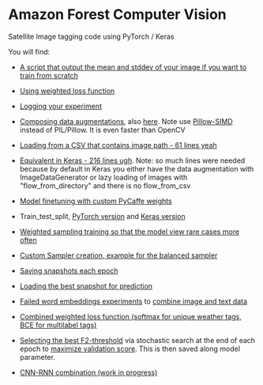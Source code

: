 # Amazon Forest Computer Vision
Satellite Image tagging code using PyTorch / Keras

You will find:
  - [A script that output the mean and stddev of your image if you want to train from scratch](https://github.com/mratsim/Amazon_Forest_Computer_Vision/blob/master/compute-mean-std.py#L28)

  - [Using weighted loss function](https://github.com/mratsim/Amazon_Forest_Computer_Vision/blob/master/main_pytorch.py#L61)

  - [Logging your experiment](https://github.com/mratsim/Amazon_Forest_Computer_Vision/blob/master/main_pytorch.py#L89)

  - [Composing data augmentations](https://github.com/mratsim/Amazon_Forest_Computer_Vision/blob/master/main_pytorch.py#L103), also [here](https://github.com/mratsim/Amazon_Forest_Computer_Vision/blob/master/src/p_data_augmentation.py#L181).
Note use [Pillow-SIMD](https://python-pillow.org/pillow-perf/) instead of PIL/Pillow. It is even faster than OpenCV

  - [Loading from a CSV that contains image path - 61 lines yeah](https://github.com/mratsim/Amazon_Forest_Computer_Vision/blob/master/src/p2_dataload.py#L23)

  - [Equivalent in Keras - 216 lines ugh](https://github.com/mratsim/Amazon_Forest_Computer_Vision/blob/master/src/k_dataloader.py). Note: so much lines were needed because by default in Keras you either have the data augmentation with ImageDataGenerator or lazy loading of images with "flow_from_directory" and there is no flow_from_csv

  - [Model finetuning with custom PyCaffe weights](https://github.com/mratsim/Amazon_Forest_Computer_Vision/blob/master/src/p_neuro.py#L139)

  - Train_test_split, [PyTorch version](https://github.com/mratsim/Amazon_Forest_Computer_Vision/blob/master/src/p_model_selection.py#L4) and [Keras version](https://github.com/mratsim/Amazon_Forest_Computer_Vision/blob/master/src/k_model_selection.py#L4)

- [Weighted sampling training so that the model view rare cases more often](https://github.com/mratsim/Amazon_Forest_Computer_Vision/blob/master/main_pytorch.py#L131-L140)

 - [Custom Sampler creation, example for the balanced sampler](https://github.com/mratsim/Amazon_Forest_Computer_Vision/blob/master/src/p_sampler.py)

 - [Saving snapshots each epoch](https://github.com/mratsim/Amazon_Forest_Computer_Vision/blob/master/main_pytorch.py#L171)

 - [Loading the best snapshot for prediction](https://github.com/mratsim/Amazon_Forest_Computer_Vision/blob/master/pytorch_predict_only.py#L83)

 - [Failed word embeddings experiments](https://github.com/mratsim/Amazon_Forest_Computer_Vision/blob/master/Embedding-RNN-Autoencoder.ipynb) to [combine image and text data](https://github.com/mratsim/Amazon_Forest_Computer_Vision/blob/master/Dual_Feed_Image_Label.ipynb)

 - [Combined weighted loss function (softmax for unique weather tags, BCE for multilabel tags)](https://github.com/mratsim/Amazon_Forest_Computer_Vision/blob/master/src/p2_loss.py#L36)

 - [Selecting the best F2-threshold](https://github.com/mratsim/Amazon_Forest_Computer_Vision/blob/master/src/p2_metrics.py#L38) via stochastic search at the end of each epoch to [maximize validation score](https://github.com/mratsim/Amazon_Forest_Computer_Vision/blob/526128239a6abcbb32fbf5b34ed8cc7a3cd87c4e/src/p2_validation.py#L49). This is then saved along model parameter.

  - [CNN-RNN combination (work in progress)](https://github.com/mratsim/Amazon_Forest_Computer_Vision/blob/master/src/p3_neuroRNN.py#L10)
